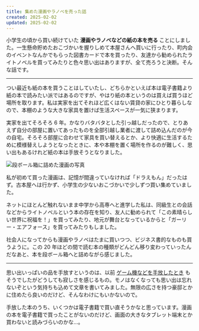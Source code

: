```yaml
---
title: 集めた漫画やラノベを売った話
created: 2025-02-02
updated: 2025-02-02
---
```


小学生の頃から買い続けていた **漫画やラノベなどの紙の本を売る** ことにしました。一生懸命貯めたおこづかいを握りしめて本屋さんへ買いに行ったり、町内会のイベントなんかでもらった図書カードで本を買ったり、友達から勧められたライトノベルを買ってみたりと色々思い出はありますが、全て売ろうと決断。そんな話です。

---

つい最近も紙の本を買うことはしていたし、どちらかといえば本は電子書籍より紙の本で読みたい派ではあるのですが、やはり紙の本というのは買えば買うほど場所を取ります。私は実家を出てそれほど広くはない賃貸の家にひとり暮らしなので、本棚のような大きな家具を置けば生活スペースが一気に狭まります。

実家を出てそろそろ 6 年。かなりバタバタとした引っ越しだったので、とりあえず自分の部屋に置いてあったものを全部引越し業者に渡して詰め込んだのが今の自宅。そろそろ部屋に合わせて家具を買い替えるとか、より快適に生活するために模様替えしようとなったときに、本や本棚を置く場所を作るのが難しく、思い出もあるけれど紙の本は手放そうとなりました。

![段ボール箱に詰めた漫画の写真](86447dd2-917b-4859-7c5e-816e3c3f1f00)

私が初めて買った漫画は、記憶が間違っていなければ「ドラえもん」だったはず。古本屋へは行かず、小学生の少ないおこづかいで少しずつ買い集めていました。

ネットにほとんど触れないまま中学から高専へと進学した私は、同級生との会話などからライトノベルという本の存在を知り、友人に勧められて「この素晴らしい世界に祝福を！」を買ってみたり、地元が舞台となっているからと「ガーリー・エアフォース」を買ってみたりもしました。

社会人になってからも漫画やラノベはたまに買いつつ、ビジネス書的なものも買うように。この 20 年ほどの間で読む本の種類がどんどん移り変わっていったんだなあと、本を段ボール箱へと詰めながら感じました。

---

思い出いっぱいの品を手放すというのは、以前 [ゲーム機などを手放したとき](/blog/20241104/) もそうでしたがどうしても寂しさを感じるもの。モノはなくなっても思い出は忘れないぞという気持ちも込めて文章を書いてみました。無限の広さを持つ豪邸とかに住めたら良いのだけど、そんなわけにもいかないので。

手放した本のうち、いくつかは電子書籍で買い直そうかなと思っています。漫画の本を電子書籍で買ったことがないのだけど、画面の大きなタブレット端末とか買わないと読みづらいのかな…。
